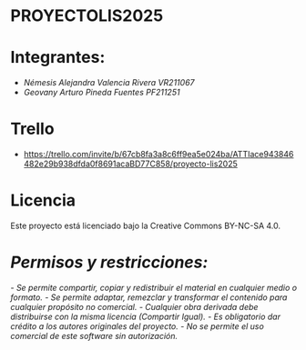 # PROYECTOLIS2025
# Integrantes:
- *Némesis Alejandra Valencia Rivera VR211067*
- *Geovany Arturo Pineda Fuentes
  PF211251*


# Trello
- https://trello.com/invite/b/67cb8fa3a8c6ff9ea5e024ba/ATTIace943846482e29b938dfda0f8691acaBD77C858/proyecto-lis2025

# Licencia
Este proyecto está licenciado bajo la Creative Commons BY-NC-SA 4.0.

# *Permisos y restricciones:*
*- Se permite compartir, copiar y redistribuir el material en cualquier medio o formato.*
*- Se permite adaptar, remezclar y transformar el contenido para cualquier propósito no comercial.*
*- Cualquier obra derivada debe distribuirse con la misma licencia (Compartir Igual).*
*- Es obligatorio dar crédito a los autores originales del proyecto.*
*- No se permite el uso comercial de este software sin autorización.*
